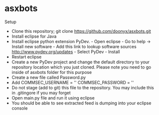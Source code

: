 # asxbots
Setup
   - Clone this repository; git clone https://github.com/doonyx/asxbots.git
   - Install eclipse for Java 
   - Install eclipse python extension PyDev. 
         - Open eclipse 
         - Go to help -> Install new software 
         - Add this link to lookup software sources http://www.pydev.org/updates
         - Select PyDev 
         - Install 
   - Restart eclipse 
   - Create a new PyDev project and change the default directory to your repository location which you just cloned. Please note you need to go inside of asxbots folder for this purpose
   - Create a new file called Password.py
   - Add 
      COMMSEC_USERNAME = '<your CommSec client ID>'
      COMMSEC_PASSWORD = '<your password>'
  - Do not stage (add to git) this file to the repository. You may include this in .gitingore if you may forget
  - Open main.py file and run it using eclipse 
  - You should be able to see extracted feed is dumping into your eclipse console 
